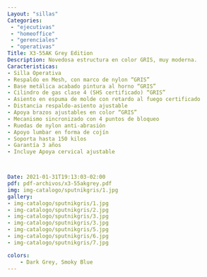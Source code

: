 ```yaml
---
Layout: "sillas"
Categories:
 - "ejecutivas"
 - "homeoffice"
 - "gerenciales"
 - "operativas"
Title: X3-55AK Grey Edition
Description: Novedosa estructura en color GRIS, muy moderna.
Caracteristicas: 
- Silla Operativa
- Respaldo en Mesh, con marco de nylon “GRIS”
- Base metálica acabado pintura al horno “GRIS”
- Cilindro de gas clase 4 (SHS certificado) “GRIS”
- Asiento en espuma de molde con retardo al fuego certificado
- Distancia respaldo-asiento ajustable
- Apoya brazos ajustables en color “GRIS”
- Mecanismo sincronizado con 4 puntos de bloqueo
- Ruedas de nylon anti-abrasión
- Apoyo lumbar en forma de cojín
- Soporta hasta 150 kilos
- Garantía 3 años
- Incluye Apoya cervical ajustable  



Date: 2021-01-31T19:13:03-02:00
pdf: pdf-archivos/x3-55akgrey.pdf
img: img-catalogo/sputnikgris/1.jpg
gallery: 
- img-catalogo/sputnikgris/1.jpg
- img-catalogo/sputnikgris/2.jpg
- img-catalogo/sputnikgris/3.jpg
- img-catalogo/sputnikgris/3.jpg
- img-catalogo/sputnikgris/5.jpg
- img-catalogo/sputnikgris/6.jpg
- img-catalogo/sputnikgris/7.jpg

colors:
    - Dark Grey, Smoky Blue
---
```

